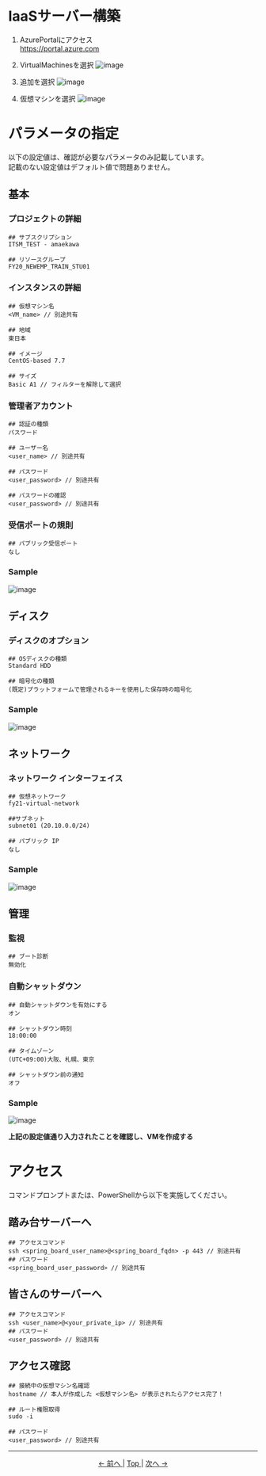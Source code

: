 # IaaSサーバー構築
1. AzurePortalにアクセス  
https://portal.azure.com

2. VirtualMachinesを選択
![image](https://user-images.githubusercontent.com/49776559/79426180-b9454700-7ffd-11ea-907e-a1af6bb86413.png)

3. 追加を選択
![image](https://user-images.githubusercontent.com/49776559/79426184-ba767400-7ffd-11ea-80db-c8bd0057fd8b.png)

4. 仮想マシンを選択
![image](https://user-images.githubusercontent.com/49776559/98526757-81fdf680-22bd-11eb-81bc-2c54222e148b.png)

# パラメータの指定
以下の設定値は、確認が必要なパラメータのみ記載しています。  
記載のない設定値はデフォルト値で問題ありません。

## 基本
### プロジェクトの詳細
```
## サブスクリプション
ITSM_TEST - amaekawa

## リソースグループ
FY20_NEWEMP_TRAIN_STU01
```
### インスタンスの詳細
```
## 仮想マシン名
<VM_name> // 別途共有

## 地域
東日本

## イメージ
CentOS-based 7.7

## サイズ
Basic A1 // フィルターを解除して選択
```
### 管理者アカウント
```
## 認証の種類
パスワード

## ユーザー名
<user_name> // 別途共有

## パスワード
<user_password> // 別途共有

## パスワードの確認
<user_password> // 別途共有
```
### 受信ポートの規則
```
## パブリック受信ポート
なし
```
### Sample
![image](https://user-images.githubusercontent.com/63433549/116392395-5bc41700-a85b-11eb-9c99-e82493537663.png)
## ディスク

### ディスクのオプション
```
## OSディスクの種類
Standard HDD

## 暗号化の種類
(既定)プラットフォームで管理されるキーを使用した保存時の暗号化
```
### Sample
![image](https://user-images.githubusercontent.com/49776458/79406682-af5a1e80-7fd2-11ea-842c-b443714ff973.png)
## ネットワーク

### ネットワーク インターフェイス
```
## 仮想ネットワーク
fy21-virtual-network

##サブネット
subnet01 (20.10.0.0/24)

## パブリック IP
なし
```
### Sample
![image](https://user-images.githubusercontent.com/63433549/116392840-e60c7b00-a85b-11eb-8de0-74fadadc9625.png)
## 管理

### 監視
```
## ブート診断
無効化
```
### 自動シャットダウン
```
## 自動シャットダウンを有効にする
オン

## シャットダウン時刻
18:00:00

## タイムゾーン
(UTC+09:00)大阪、札幌、東京

## シャットダウン前の通知
オフ
```
### Sample
![image](https://user-images.githubusercontent.com/49776559/79420862-b4c86080-7ff4-11ea-9184-8545cb9dc104.png)

**上記の設定値通り入力されたことを確認し、VMを作成する**

# アクセス
コマンドプロンプトまたは、PowerShellから以下を実施してください。

## 踏み台サーバーへ
```
## アクセスコマンド
ssh <spring_board_user_name>@<spring_board_fqdn> -p 443 // 別途共有
## パスワード
<spring_board_user_password> // 別途共有
```

## 皆さんのサーバーへ
```
## アクセスコマンド
ssh <user_name>@<your_private_ip> // 別途共有
## パスワード
<user_password> // 別途共有
```

## アクセス確認
```
## 接続中の仮想マシン名確認
hostname // 本人が作成した <仮想マシン名> が表示されたらアクセス完了！

## ルート権限取得
sudo -i

## パスワード
<user_password> // 別途共有
```

---

<p style="text-align:center"> <a href="../overview/promql"> &lt;- 前へ </a> | <a href="../"> Top </a> | <a href="./service_installation"> 次へ -&gt; </a> </p>
